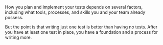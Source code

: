 How you plan and implement your tests depends on several factors, including what tools, processes, and skills you and your team already possess.

But the point is that writing just one test is better than having no tests. After you have at least one test in place, you have a foundation and a process for writing more.
